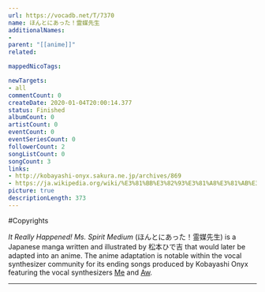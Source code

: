```yaml
---
url: https://vocadb.net/T/7370
name: ほんとにあった！霊媒先生
additionalNames: 
- 
parent: "[[anime]]"
related:

mappedNicoTags:

newTargets:
- all
commentCount: 0
createDate: 2020-01-04T20:00:14.377
status: Finished
albumCount: 0
artistCount: 0
eventCount: 0
eventSeriesCount: 0
followerCount: 2
songListCount: 0
songCount: 3
links: 
- http://kobayashi-onyx.sakura.ne.jp/archives/869
- https://ja.wikipedia.org/wiki/%E3%81%BB%E3%82%93%E3%81%A8%E3%81%AB%E3%81%82%E3%81%A3%E3%81%9F!%E9%9C%8A%E5%AA%92%E5%85%88%E7%94%9F
picture: true
descriptionLength: 373
---
```


#Copyrights

*It Really Happened! Ms. Spirit Medium* (ほんとにあった！霊媒先生) is a Japanese manga written and illustrated by 松本ひで吉 that would later be adapted into an anime. The anime adaptation is notable within the vocal synthesizer community for its ending songs produced by Kobayashi Onyx featuring the vocal synthesizers [Me](https://vocadb.net/Ar/2253) and [Aw](https://vocadb.net/Ar/2254).

---

